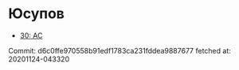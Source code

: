 # Юсупов
- [30: AC](30.md)

Commit: d6c0ffe970558b91edf1783ca231fddea9887677
 fetched at: 20201124-043320
